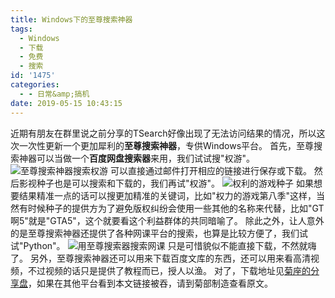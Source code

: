 ```yaml
---
title: Windows下的至尊搜索神器
tags:
  - Windows
  - 下载
  - 免费
  - 搜索
id: '1475'
categories:
  - - 日常&amp;搞机
date: 2019-05-15 10:43:15
---
```


近期有朋友在群里说之前分享的TSearch好像出现了无法访问结果的情况，所以这次一次性更新一个更加犀利的**至尊搜索神器**，专供Windows平台。 首先，至尊搜索神器可以当做一个**百度网盘搜索器**来用，我们试试搜"权游"。 ![至尊搜索神器搜索权游](https://s2.ax1x.com/2019/05/13/E5gtjx.png) 可以直接通过邮件打开相应的链接进行保存或下载。 然后影视种子也是可以搜索和下载的，我们再试"权游"。 ![权利的游戏种子](https://s2.ax1x.com/2019/05/13/E5gT8s.png) 如果想要结果精准一点的话可以搜更加精准的关键词，比如"权力的游戏第八季"这样，当然有时候种子的提供方为了避免版权纠纷会使用一些其他的名称来代替，比如"GT啊5"就是"GTA5"，这个就要看这个利益群体的共同暗喻了。 除此之外，让人意外的是至尊搜索神器还提供了各种网课平台的搜索，也算是比较方便了，我们试试"Python"。 ![用至尊搜索器搜索网课](https://s2.ax1x.com/2019/05/15/ETVa5R.png) 只是可惜貌似不能直接下载，不然就嗨了。 另外，至尊搜索神器还可以用来下载百度文库的东西，还可以用来看高清视频，不过视频的话只是提供了教程而已，授人以渔。 对了，下载地址见[菊座的分享盘](https://jubuzz.pipipan.com/fs/18034009-373719176)，如果在其他平台看到本文链接被吞，请到菊部制造查看原文。